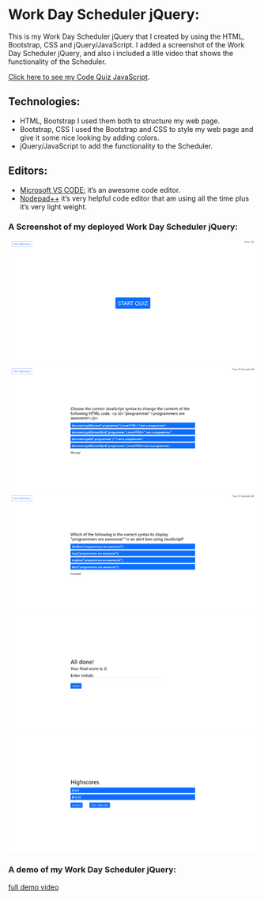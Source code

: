 # Work Day Scheduler jQuery:

This is my Work Day Scheduler jQuery that I created by using the HTML, Bootstrap, CSS and jQuery/JavaScript.
I added a screenshot of the Work Day Scheduler jQuery, and also i included a litle video that shows the functionality of the Scheduler.

[Click here to see my Code Quiz JavaScript](https://qabas-al-ani.github.io/Work-Day-Scheduler-jQuery/).

## Technologies:

- HTML, Bootstrap I used them both to structure my web page.
- Bootstrap, CSS I used the Bootstrap and CSS to style my web page and give it some nice looking by adding colors.
- jQuery/JavaScript to add the functionality to the Scheduler.

## Editors:

- [Microsoft VS CODE:](https://visualstudio.microsoft.com/) it’s an awesome code editor.
- [Nodepad++](https://notepad-plus-plus.org/downloads/) it’s very helpful code editor that am using all the time plus it’s very light weight.

### A Screenshot of my deployed Work Day Scheduler jQuery:

![ScreenShots](https://github.com/Qabas-al-ani/Code-Quiz-JavaScript/blob/main/images/JavaScript-Quiz3.png)  
 ![ScreenShots](https://github.com/Qabas-al-ani/Code-Quiz-JavaScript/blob/main/images/JavaScript-Quiz2.png)  
 ![ScreenShots](https://github.com/Qabas-al-ani/Code-Quiz-JavaScript/blob/main/images/JavaScript-Quiz1.png)  
 ![ScreenShots](https://github.com/Qabas-al-ani/Code-Quiz-JavaScript/blob/main/images/JavaScript-Quiz4.png)  
 ![ScreenShots](https://github.com/Qabas-al-ani/Code-Quiz-JavaScript/blob/main/images/JavaScript-Quiz5.png)

### A demo of my Work Day Scheduler jQuery:

[full demo video](https://drive.google.com/file/d/1VA5BvTbbhIRIcnBX5KNpkRSZQ-yAnrT9/view?usp=sharing)
